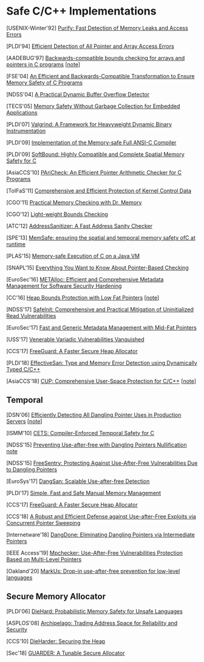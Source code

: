 # Safe C/C++ Implementations

[USENIX-Winter'92] [Purify: Fast Detection of Memory Leaks and Access
Errors](https://pdfs.semanticscholar.org/b2c4/44e8ab6b9bea1072bb0a7dd321543c8520ea.pdf)

[PLDI'94] [Efficient Detection of All Pointer and Array Access
Errors](https://web.eecs.umich.edu/~taustin/papers/PLDI94-safec.pdf)

[AADEBUG'97] [Backwards-compatible bounds checking for arrays and pointers in C
programs](https://www.doc.ic.ac.uk/~phjk/Publications/BoundsCheckingForC.pdf)
[[note](../notes/mem_safety/safe_impl/1997-J_K_Bounds_Check-AADEBUG97.md)]

[FSE'04] [An Efficient and Backwards-Compatible Transformation to Ensure Memory
Safety of C
Programs](http://www.sis.pitt.edu/jjoshi/courses/IS2620/Spring09/Xu.pdf)

[NDSS'04] [A Practical Dynamic Buffer Overflow
Detector](https://suif.stanford.edu/papers/tunji04.pdf)

[TECS'05] [Memory Safety Without Garbage Collection for Embedded
Applications](https://llvm.org/pubs/2005-02-TECS-SAFECode.pdf)

[PLDI'07] [Valgrind: A Framework for Heavyweight Dynamic Binary
Instrumentation](http://valgrind.org/docs/valgrind2007.pdf)

[PLDI'09] [Implementation of the Memory-safe Full ANSI-C
Compiler](http://delivery.acm.org/10.1145/1550000/1542505/p259-oiwa.pdf?ip=131.107.159.119&id=1542505&acc=ACTIVE%20SERVICE&key=7777116298C9657D%2EDC6AD36C640314EC%2E6B689847FE614015%2E4D4702B0C3E38B35&__acm__=1559361572_68b410a3c3fef73daf2b3c211f8d0d9f)

[PLDI'09] [SoftBound: Highly Compatible and Complete Spatial Memory Safety for
C](http://www.cis.upenn.edu/acg/papers/pldi09_softbound.pdf)

[AsiaCCS'10] [PAriCheck: An Efficient Pointer Arithmetic Checker for C
Programs](http://fort-knox.org/files/paricheck.pdf)

[ToIFaS'11] [Comprehensive and Efficient Protection of Kernel Control
Data](http://people.duke.edu/~tkb13/pubs/KernelControlData.pdf)

[CGO'11] [Practical Memory Checking with Dr.
Memory](https://dl.acm.org/doi/10.5555/2190025.2190067)

[CGO'12] [Light-weight Bounds
Checking](http://seclab.cs.sunysb.edu/seclab/pubs/lbc.pdf)

[ATC'12] [AddressSanitizer: A Fast Address Sanity
Checker](https://www.usenix.org/system/files/conference/atc12/atc12-final39.pdf)

[SPE'13] [MemSafe: ensuring the spatial and temporal memory safety ofC at
runtime](https://onlinelibrary.wiley.com/doi/epdf/10.1002/spe.2105)

[PLAS'15] [Memory-safe Execution of C on a Java
VM](https://chrisseaton.com/plas15/safec.pdf)

[SNAPL'15] [Everything You Want to Know About Pointer-Based
Checking](https://core.ac.uk/download/pdf/62919692.pdf)

[EuroSec'16] [METAlloc: Efficient and Comprehensive Metadata Management
for Software Security
Hardening](https://www.cs.vu.nl/~giuffrida/papers/eurosec-2016.pdf)

[CC'16] [Heap Bounds Protection with Low Fat
Pointers](https://www.comp.nus.edu.sg/~gregory/papers/cc16lowfatptrs.pdf)
[[note](../notes/mem_safety/safe_impl/2016-Low-fat_Ptr_Heap-CC16.md)]

[NDSS'17] [SafeInit: Comprehensive and Practical Mitigation of Uninitialized
Read Vulnerabilities](https://download.vusec.net/papers/safeinit_ndss17.pdf)

[EuroSec'17] [Fast and Generic Metadata Management with Mid-Fat
Pointers](https://www.cs.vu.nl/~giuffrida/papers/midfat_eurosec17.pdf)

[USS'17] [Venerable Variadic Vulnerabilities
Vanquished](https://www.usenix.org/system/files/conference/usenixsecurity17/sec17-biswas.pdf)

[CCS'17] [FreeGuard: A Faster Secure Heap
Allocator](https://dl.acm.org/citation.cfm?id=3133957)

[PLDI'18] [EffectiveSan: Type and Memory Error Detection using Dynamically
Typed C/C++](https://arxiv.org/pdf/1710.06125.pdf)

[AsiaCCS'18] [CUP: Comprehensive User-Space Protection for
C/C++](https://nebelwelt.net/files/18AsiaCCS.pdf)
[[note](../notes/mem_safety/safe_impl/2018-CUP-AsiaCCS18.md)]


## Temporal
[DSN'06] [Efficiently Detecting All Dangling Pointer Uses in Production
Servers](https://llvm.org/pubs/2006-DSN-DanglingPointers.pdf)
[[note](../notes/mem_safety/d-a_dan_ptr.md)]

[ISMM'10] [CETS: Compiler-Enforced Temporal Safety for
C](http://www.cis.upenn.edu/acg/papers/ismm10_cets.pdf)

[NDSS'15] [Preventing Use-after-free with Dangling Pointers
Nullification](https://wenke.gtisc.gatech.edu/papers/dangnull.pdf)
[note](../notes/mem_safety/safe_impl/DANGNULL.md)

[NDSS'15] [FreeSentry: Protecting Against Use-After-Free Vulnerabilities Due to
Dangling
Pointers](https://www.ndss-symposium.org/wp-content/uploads/2017/09/03_4_2.pdf)

[EuroSys'17] [DangSan: Scalable Use-after-free
Detection](https://www.cs.vu.nl/~giuffrida/papers/dangsan_eurosys17.pdf)

[PLDI'17] [Simple, Fast and Safe Manual Memory
Management](https://www.microsoft.com/en-us/research/wp-content/uploads/2017/03/kedia2017mem.pdf)

[CCS'17] [FreeGuard: A Faster Secure Heap
Allocator](https://dl.acm.org/doi/10.1145/3133956.3133957)

[CCS'18] [A Robust and Efficient Defense against Use-after-Free Exploits
via Concurrent Pointer
Sweeping](https://www.eecis.udel.edu/~hnw/paper/ccs18.pdf)

[Internetware'18] [DangDone: Eliminating Dangling Pointers via Intermediate
Pointers](https://dl.acm.org/doi/abs/10.1145/3275219.3275231)

[IEEE Access'19] [Mpchecker: Use-After-Free Vulnerabilities Protection Based on
Multi-Level Pointers](https://ieeexplore.ieee.org/document/8675929)

[Oakland'20] [MarkUs: Drop-in use-after-free prevention for low-level
languages](https://www.cl.cam.ac.uk/~tmj32/papers/docs/ainsworth20-sp.pdf)

## Secure Memory Allocator
[PLDI'06] [DieHard: Probabilistic Memory Safety for Unsafe
Languages](https://scholarworks.umass.edu/cgi/viewcontent.cgi?article=1086&context=cs_faculty_pubs)

[ASPLOS'08] [Archipelago: Trading Address Space for Reliability and
Security](https://people.cs.umass.edu/~emery/pubs/asplos147-lvin.pdf)

[CCS'10] [DieHarder: Securing the
Heap](https://people.cs.umass.edu/~emery/pubs/ccs03-novark.pdf)

[Sec'18] [GUARDER: A Tunable Secure
Allocator](https://www.usenix.org/system/files/conference/usenixsecurity18/sec18-silvestro.pdf)
